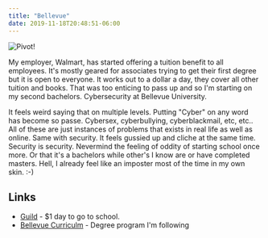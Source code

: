 ```yaml
---
title: "Bellevue"
date: 2019-11-18T20:48:51-06:00
---
```


![Pivot!](/images/pivot.JPG)

My employer, Walmart, has started offering a tuition benefit to all employees.  It's mostly geared for associates trying to get their first degree but it is open to everyone.  It works out to a dollar a day, they cover all other tuition and books.  That was too enticing to pass up and so I'm starting on my second bachelors.  Cybersecurity at Bellevue University.

It feels weird saying that on multiple levels.  Putting "Cyber" on any word has become so passe.  Cybersex, cyberbullying, cyberblackmail, etc, etc..  All of these are just instances of problems that exists in real life as well as online.  Same with security.  It feels gussied up and cliche at the same time.  Security is security.  Nevermind the feeling of oddity of starting school once more.  Or that it's a bachelors while other's I know are or have completed masters.  Hell, I already feel like an imposter most of the time in my own skin.  :-)

## Links
*  [Guild](https://www.guildeducation.com/) - $1 day to go to school.  
*  [Bellevue Curriculm](https://www.bellevue.edu/degrees/bachelor/cybersecurity-bs-cohort/) - Degree program I'm following

